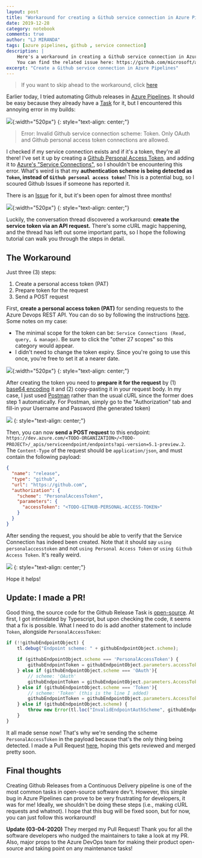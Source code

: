 ```yaml
---
layout: post
title: "Workaround for creating a Github service connection in Azure Pipelines"
date: 2019-12-28
category: notebook
comments: true
author: "LJ MIRANDA"
tags: [azure pipelines, github , service connection]
description: |
    Here's a workaround in creating a Github service connection in Azure Pipelines.
    You can find the related issue here: https://github.com/microsoft/azure-pipelines-tasks/issues/11558
excerpt: "Create a Github service connection in Azure Pipelines"
---
```


> If you want to skip ahead to the workaround, click [here](#the-workaround)

Earlier today, I tried automating Github releases in [Azure
Pipelines](https://azure.microsoft.com/en-us/services/devops/pipelines/). It
should be easy because they already have a
[Task](https://docs.microsoft.com/en-us/azure/devops/pipelines/tasks/utility/github-release?view=azure-devops)
for it, but I encountered this annoying error in my builds:

![](/assets/png/workaround-azure/annoying_error.png){:width="520px"}
{: style="text-align: center;"}

> Error: Invalid Github service connection scheme: Token. Only OAuth and Github personal access token connections are allowed. 

I checked if my service connection exists and if it's a token, they're all
there! I've set it up by creating a [Github Personal Access
Token](https://help.github.com/en/github/authenticating-to-github/creating-a-personal-access-token-for-the-command-line),
and adding it to [Azure's "Service
Connections"](https://docs.microsoft.com/en-us/azure/devops/pipelines/library/service-endpoints?view=azure-devops&tabs=yaml),
so I shouldn't be encountering this error.  What's weird is that my
**authentication scheme is being detected as `Token`, instead of `Github
personal access token`**! This is a potential bug, so I scoured Github Issues
if someone has reported it.

There is an
[Issue](https://github.com/microsoft/azure-pipelines-tasks/issues/11558) for
it, but it's been open for almost three months!

![](/assets/png/workaround-azure/github_issue.png){:width="520px"}
{: style="text-align: center;"}

Luckily, the conversation thread discovered a workaround: **create the service
token via an API request.** There's some cURL magic happening, and the thread
has left out some important parts, so I hope the following tutorial can walk
you through the steps in detail.

## The Workaround

Just three (3) steps:
1. Create a personal access token (PAT)
2. Prepare token for the request
3. Send a POST request

First, **create a personal access token (PAT)** for sending requests to the
Azure Devops REST API. You can do so by following the instructions
[here](https://docs.microsoft.com/en-us/azure/devops/organizations/accounts/use-personal-access-tokens-to-authenticate?view=azure-devops&tabs=preview-page).
Some notes on my case:
- The minimal scope for the token can be: `Service Connections (Read, query, &
    manage)`. Be sure to click the "other 27 scopes" so this category would
    appear.
- I didn't need to change the token expiry. Since you're going to use
    this once, you're free to set it at a nearer date.

![](/assets/png/workaround-azure/create_access_token.png){:width="520px"}
{: style="text-align: center;"}

After creating the token you need to **prepare it for the request** by (1) [base64
encoding](https://docs.microsoft.com/en-us/azure/devops/organizations/accounts/use-personal-access-tokens-to-authenticate?view=azure-devops&tabs=preview-page#q-how-can-i-use-a-pat-in-my-code)
it and (2) copy-pasting it in your request body. In my case, I just used
[Postman](https://www.getpostman.com/) rather than the usual cURL since the
former does step 1 automatically. For Postman, simply go to the "Authorization"
tab and fill-in your Username and Password (the generated token)

![](/assets/png/workaround-azure/params.png)
{: style="text-align: center;"}

Then, you can now **send a POST request** to this endpoint:
`https://dev.azure.com/<TODO-ORGANIZATION>/<TODO-PROJECT>/_apis/serviceendpoint/endpoints?api-version=5.1-preview.2`.
The `Content-Type` of the request should be `application/json`, and must
contain the following payload:

```json
{
  "name": "release",
  "type": "github",
  "url": "https://github.com",
  "authorization": {
    "scheme": "PersonalAccessToken",
    "parameters": {
      "accessToken": "<TODO-GITHUB-PERSONAL-ACCESS-TOKEN>"
    }
  }
}
```

After sending the request, you should be able to verify that the Service
Connection has indeed been created. Note that it should say `using
personalaccesstoken` and not `using Personal Access Token` or `using Github
Access Token`. It's really weird.


![](/assets/png/workaround-azure/verify.png)
{: style="text-align: center;"}

Hope it helps!

## Update: I made a PR!

Good thing, the source code for the Github Release Task is
[open-source](https://github.com/microsoft/azure-pipelines-tasks). At first, I
got intimidated by Typescript, but upon checking the code, it seems that a
fix is possible. What I need to do is add another statement to include `Token`,
alongside `PersonalAccessToken`:

```js
if (!!githubEndpointObject) {
    tl.debug("Endpoint scheme: " + githubEndpointObject.scheme);
    
    if (githubEndpointObject.scheme === 'PersonalAccessToken') {
        githubEndpointToken = githubEndpointObject.parameters.accessToken
    } else if (githubEndpointObject.scheme === 'OAuth'){
        // scheme: 'OAuth'
        githubEndpointToken = githubEndpointObject.parameters.AccessToken
    } else if (githubEndpointObject.scheme === 'Token'){
        // scheme: 'Token' (this is the line I added)
        githubEndpointToken = githubEndpointObject.parameters.AccessToken
    } else if (githubEndpointObject.scheme) {
        throw new Error(tl.loc("InvalidEndpointAuthScheme", githubEndpointObject.scheme));
    }
}
```

It all made sense now! That's why we're sending the scheme
`PersonalAccessToken` in the payload because that's the only thing being
detected.  I made a Pull Request
[here](https://github.com/microsoft/azure-pipelines-tasks/pull/12049/files),
hoping this gets reviewed and merged pretty soon.

## Final thoughts

Creating Github Releases from a Continuous Delivery pipeline is one of the most
common tasks in open-source software dev't. However, this simple bug in Azure
Pipelines can prove to be very frustrating for developers, it was for me!
Ideally, we shouldn't be doing these steps (i.e., making cURL requests and
whatnot). I hope that this bug will be fixed soon, but for now, you can just
follow this workaround!

**Update (03-04-2020)** They merged my Pull Request! Thank you for all the
software developers who nudged the maintainers to take a look at my PR. Also,
major props to the Azure DevOps team for making their product open-source and
taking point on any maintenance tasks!

